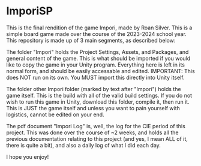 # ImporiSP

This is the final rendition of the game Impori, made by Roan Silver. This is a simple board game made over the course of the 2023-2024 school year. This repository is made up of 3 main segments, as described below:

The folder "Impori" holds the Project Settings, Assets, and Packages, and general content of the game. This is what should be imported if you would like to copy the game in your Unity program. Everything here is left in its normal form, and should be easily accessable and edited. IMPORTANT: This does NOT run on its own. You MUST import this directly into Unity itself.

The folder other Impori folder (marked by text after "Impori") holds the game itself. This is the build with all of the valid build settings. If you do not wish to run this game in Unity, download this folder, compile it, then run it. This is JUST the game itself and unless you want to pain yourself with logistics, cannot be edited on your end.

The pdf document "Impori Log" is, well, the log for the CIE period of this project. This was done over the course of ~2 weeks, and holds all the previous documentation relating to this project (and yes, I mean ALL of it, there is quite a bit), and also a daily log of what I did each day.

I hope you enjoy!
